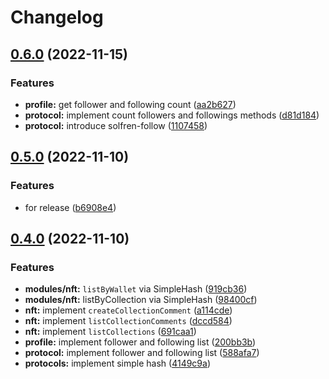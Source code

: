 # Changelog

## [0.6.0](https://github.com/solfren-team/solfren-web-sdk/compare/v0.5.0...v0.6.0) (2022-11-15)


### Features

* **profile:** get follower and following count ([aa2b627](https://github.com/solfren-team/solfren-web-sdk/commit/aa2b627577989cb4876fc747c138c0b9a767213a))
* **protocol:** implement count followers and followings methods ([d81d184](https://github.com/solfren-team/solfren-web-sdk/commit/d81d184b2c8db452864745e2ef9028508557227f))
* **protocol:** introduce solfren-follow ([1107458](https://github.com/solfren-team/solfren-web-sdk/commit/1107458c5175105ba9a63ef69cb37c134204e71c))

## [0.5.0](https://github.com/solfren-team/solfren-web-sdk/compare/v0.4.0...v0.5.0) (2022-11-10)


### Features

* for release ([b6908e4](https://github.com/solfren-team/solfren-web-sdk/commit/b6908e460a2abff23a0c5df097f02cf3f2a28b52))

## [0.4.0](https://github.com/solfren-team/solfren-web-sdk/compare/v0.3.3...v0.4.0) (2022-11-10)


### Features

* **modules/nft:** `listByWallet` via SimpleHash ([919cb36](https://github.com/solfren-team/solfren-web-sdk/commit/919cb367d6c01880ff0fb6b69e61b24ed65ab63b))
* **modules/nft:** listByCollection via SimpleHash ([98400cf](https://github.com/solfren-team/solfren-web-sdk/commit/98400cfcb408539c519f82f7762822439050018c))
* **nft:** implement `createCollectionComment` ([a114cde](https://github.com/solfren-team/solfren-web-sdk/commit/a114cdeb3dce7e2578678b723eecdd0ea79519d7))
* **nft:** implement `listCollectionComments` ([dccd584](https://github.com/solfren-team/solfren-web-sdk/commit/dccd584b86d5171464e6fddc242ab3ec4453ea48))
* **nft:** implement `listCollections` ([691caa1](https://github.com/solfren-team/solfren-web-sdk/commit/691caa1dfdb6c3fc9630530a3049acd3bb0ac401))
* **profile:** implement follower and following list ([200bb3b](https://github.com/solfren-team/solfren-web-sdk/commit/200bb3bd317d966725b68de6ee29dc88b68dfd46))
* **protocol:** implement follower and following list ([588afa7](https://github.com/solfren-team/solfren-web-sdk/commit/588afa7e05f7e1761a454315d0acaa8c2c221605))
* **protocols:** implement simple hash ([4149c9a](https://github.com/solfren-team/solfren-web-sdk/commit/4149c9ade90169d2a86649009fe13df96d3b3a45))
